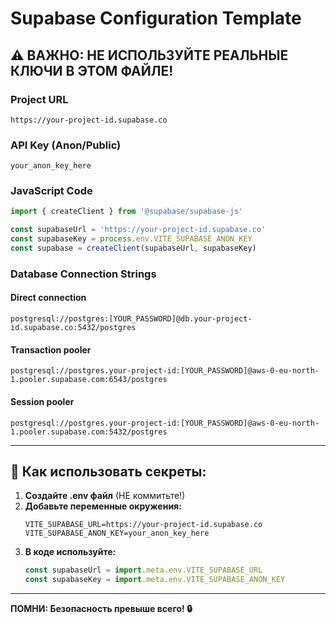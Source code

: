 # Supabase Configuration Template

## ⚠️ ВАЖНО: НЕ ИСПОЛЬЗУЙТЕ РЕАЛЬНЫЕ КЛЮЧИ В ЭТОМ ФАЙЛЕ!

### Project URL
```
https://your-project-id.supabase.co
```

### API Key (Anon/Public)
```
your_anon_key_here
```

### JavaScript Code
```javascript
import { createClient } from '@supabase/supabase-js'

const supabaseUrl = 'https://your-project-id.supabase.co'
const supabaseKey = process.env.VITE_SUPABASE_ANON_KEY
const supabase = createClient(supabaseUrl, supabaseKey)
```

### Database Connection Strings

#### Direct connection
```
postgresql://postgres:[YOUR_PASSWORD]@db.your-project-id.supabase.co:5432/postgres
```

#### Transaction pooler
```
postgresql://postgres.your-project-id:[YOUR_PASSWORD]@aws-0-eu-north-1.pooler.supabase.com:6543/postgres
```

#### Session pooler
```
postgresql://postgres.your-project-id:[YOUR_PASSWORD]@aws-0-eu-north-1.pooler.supabase.com:5432/postgres
```

---

## 🔐 Как использовать секреты:

1. **Создайте .env файл** (НЕ коммитьте!)
2. **Добавьте переменные окружения:**
   ```env
   VITE_SUPABASE_URL=https://your-project-id.supabase.co
   VITE_SUPABASE_ANON_KEY=your_anon_key_here
   ```
3. **В коде используйте:**
   ```javascript
   const supabaseUrl = import.meta.env.VITE_SUPABASE_URL
   const supabaseKey = import.meta.env.VITE_SUPABASE_ANON_KEY
   ```

---

**ПОМНИ: Безопасность превыше всего! 🔒**